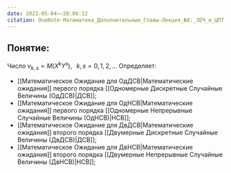 ```yaml
---
date: 2022-05-04~~20:08:12
citation: OneNote-Математика_Дополнительные_Главы-Лекция_№8:_ЗБЧ_и_ЦПТ
---
```

## Понятие:
Число $\nu_{k,s} = M(X^kY^s),\;\;\; k,s = 0,1,2,...$
Определяет:
* [[Математическое Ожидание для ОдДСВ|Математические ожидания]] первого порядка [[Одномерные Дискретные Случайные Величины (ОдДСВ)|ДСВ]];
* [[Математическое Ожидание для ОдНСВ|Математические ожидания]] первого порядка [[Одномерные Непрерывные Случайные Величины (ОдНСВ)|НСВ]];
* [[Математическое Ожидание для ДвДСВ|Математические ожидания]] второго порядка [[Двумерные Дискретные Случайные Величины (ДвДСВ)|ДСВ]];
* [[Математическое Ожидание для ДвНСВ|Математические ожидания]] второго порядка [[Двумерные Непрерывные Случайные Величины (ДвНСВ)|НСВ]];